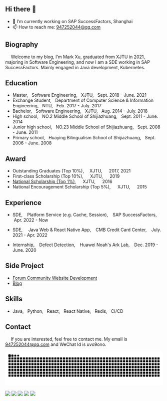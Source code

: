 ## Hi there 👋
- 🔭 I’m currently working on SAP SuccessFactors, Shanghai
- 📫 How to reach me: 947252044@qq.com

## Biography

&emsp;  Welcome to my blog, I'm Mark Xu, graduated from XJTU in 2021, majoring in Software Engineering, and now I am a SDE working in SAP SuccessFactors. Mainly engaged in Java development, Kubernetes.

## Education

- Master, &nbsp; Software Engineering, &nbsp; XJTU, &nbsp; Sept. 2018 - June. 2021
- Exchange Student, &nbsp; Department of Computer Science & Information Engineering, &nbsp; NTU, &nbsp; Feb. 2017 - July. 2017
- Bachelor, &nbsp; Software Engineering, &nbsp; XJTU, &nbsp; Aug. 2014 - July. 2018
- High school, &nbsp; NO.2 Middle School of Shijiazhuang, &nbsp; Sept. 2011 - June. 2014
- Junior high school, &nbsp; NO.23 Middle School of Shijiazhuang, &nbsp; Sept. 2008 - June. 2011
- Primary school, &nbsp; Huaying Bilingualism School of Shijiazhuang, &nbsp; Sept. 2006 - June. 2008

## Award

- Outstanding Graduates (Top 10%),&emsp; XJTU, &emsp; 2017, 2021
- First-class Scholarship (Top 10%), &emsp; XJTU, &emsp; 2019
- [National Scholarship (Top 1%)](http://www.moe.gov.cn/srcsite/A05/s7505/201612/t20161230_293528.html), &emsp; XJTU, &emsp; 2016
- National Encouragement Scholarship (Top 5%), &emsp; XJTU, &emsp; 2015

## Experience

- SDE, &ensp; Platform Service (e.g. Cache, Session), &ensp; SAP SuccessFactors, &ensp; Apr. 2022 - Now

- SDE, &ensp;  Java Web & React Native App, &ensp; CMB Credit Card Center, &ensp; July. 2021 - Apr. 2022
- Internship, &ensp; Defect Detection, &ensp; Huawei Noah's Ark Lab, &ensp; Dec. 2019 - June. 2020

## Side Project

- [Forum Community Website Development](https://github.com/Linsong-Xu/uvo9ono-vue-koa)
- [Blog](https://xls56i-blog.github.io)

## Skills

- Java, &nbsp; Python, &nbsp; React, &nbsp; React Native, &nbsp; Redis, &nbsp; CI/CD

## Contact

&emsp; If you are interested, feel free to contact me. My email is 947252044@qq.com and WeChat Id is uvo9ono. 

![github contribution grid snake animation](https://raw.githubusercontent.com/xls56iii/xls56iii/output/github-contribution-grid-snake.svg)

![](http://github-profile-summary-cards.vercel.app/api/cards/profile-details?username=xls56iii&theme=solarized_dark)
![](http://github-profile-summary-cards.vercel.app/api/cards/repos-per-language?username=xls56iii&theme=solarized_dark)
![](http://github-profile-summary-cards.vercel.app/api/cards/most-commit-language?username=xls56iii&theme=solarized_dark)
![](http://github-profile-summary-cards.vercel.app/api/cards/stats?username=xls56iii&theme=solarized_dark)
![](http://github-profile-summary-cards.vercel.app/api/cards/productive-time?username=xls56iii&theme=solarized_dark&utcOffset=8)
